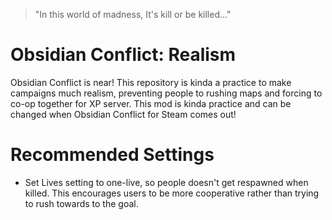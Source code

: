 > "In this world of madness, It's kill or be killed..."

# Obsidian Conflict: Realism
Obsidian Conflict is near! This repository is kinda a practice to make campaigns much realism, preventing people to rushing maps and forcing to co-op together for XP server. This mod is kinda practice and can be changed when Obsidian Conflict for Steam comes out!

# Recommended Settings
* Set Lives setting to one-live, so people doesn't get respawned when killed. This encourages users to be more cooperative rather than trying to rush towards to the goal.
